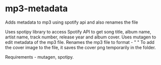 # mp3-metadata
Adds metadata to mp3 using spotify api and also renames the file

Uses spotipy library to access Spotify API to get song title, album name, artist name, track number, release year and album cover.
Uses mutagen to edit metadata of the mp3 file.
Renames the mp3 file to format - "<track number> <track title>"
To add the cover image to the file, it saves the cover png temporarily in the folder.

Requirements - mutagen, spotipy.
